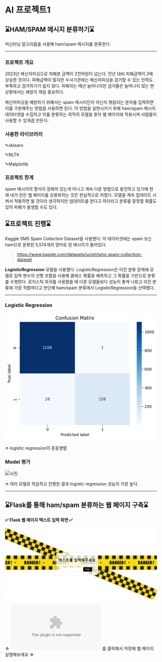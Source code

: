 # AI 프로젝트1
## ⌛HAM/SPAM 메시지 분류하기⌛

머신러닝 알고리즘을 사용해 ham/spam 메시지를 분류한다.

---
### 프로젝트 개요

2023년 메신저피싱으로 피해본 금액이 2천억원이 넘는다. 전년 대비 피해금액이 2배 상승한 것이다. 피해금액이 많지만 수사기관에는 메신저피싱을 검거할 수 있는 인력도 부족하고 검거하기가 쉽지 않다. 피해자는 매년 늘어나지만 검거율은 늘어나지 않는 현상황에서는 예방이 제일 중요하다.

메신저피싱을 예방하기 위해서는 spam 메시지인지 아닌지 헷갈리는 문자를 입력하면 이를 구분해주는 방법을 사용하면 된다. 이 방법을 실현시키기 위해 ham/spam 메시지 데이터셋을 수집하고 이를 분류하는 최적의 모델을 찾아 웹 페이지에 적용시켜 사람들이 사용할 수 있게끔 만든다.

### 사용한 라이브러리
   
   ✎sklearn 
   
   ✎NLTK
   
   ✎Matplotlib

### 프로젝트 한계
   
spam 메시지의 형식이 정해져 있는게 아니고 계속 다른 방법으로 발전하고 있기에 현재 내가 만든 웹 페이지를 상용화하는 것은 현실적으로 어렵다. 모델을 계속 업데이트 시켜서 적용하면 될 것이라 생각하지만 업데이트를 한다고 하더라고 분류를 잘못할 확률도 있어 피해가 발생할 수도 있다.

## ⌛프로젝트 진행⌛

Kaggle SMS Spam Collection Dataset을 사용했다. 이 데이터셋에는 spam 또는 ham으로 분류한 5,574개의 영어로 된 메시지가 들어있다.
> https://www.kaggle.com/datasets/uciml/sms-spam-collection-dataset


***LogisticRegression*** 모델을 사용했다. LogisticRegression은 이진 분류 문제에 모델로 입력 변수의 선형 조합을 사용해 클래스 확률을 예측하고 그 확률을 기반으로 분류를 수행한다. 로지스틱 회귀를 사용했을 때 다른 모델들보다 성능이 좋게 나왔고 이진 분류에 가장 적합하다고 판단해 ham/spam 분류에서 LogisticRegression을 선택했다. 

---


### Logistic Regression
![사진](logi.jpg.png)

➮ logistic regression의 혼동행렬

### Model 평가
![사진](표.JPG)

➮ 여러 모델로 학습하고 진행한 결과 logistic regression 성능이 가장 높다.

---



## ⌛Flask를 통해 ham/spam 분류하는 웹 페이지 구축⌛

**✅ Flask 웹 페이지 텍스트 입력 화면 ✅**

![사진](text.jpg.png)

☆ ![링크](Flask_app.zip) 를 클릭해서 저장해 웹 페이지 실행해보세요 ☆

